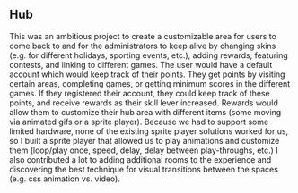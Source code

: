 Hub
---

This was an ambitious project to create a customizable area for users to come back to and for the administrators to keep alive by changing skins (e.g. for different holidays, sporting events, etc.), adding rewards, featuring contests, and linking to different games. The user would have a default account which would keep track of their points. They get points by visiting certain areas, completing games, or getting minimum scores in the different games. If they registered their account, they could keep track of these points, and receive rewards as their skill lever increased. Rewards would allow them to customize their hub area with different items (some moving via animated gifs or a sprite player). Because we had to support some limited hardware, none of the existing sprite player solutions worked for us, so I built a sprite player that allowed us to play animations and customize them (loop/play once, speed, delay, delay between play-throughs, etc.) I also contributed a lot to adding additional rooms to the experience and discovering the best technique for visual transitions between the spaces (e.g. css animation vs. video).